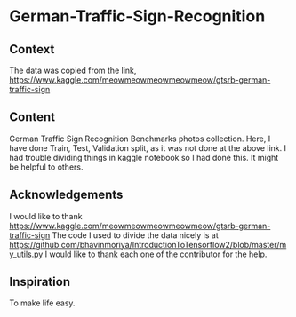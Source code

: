 # German-Traffic-Sign-Recognition

## Context

The data was copied from the link, https://www.kaggle.com/meowmeowmeowmeowmeow/gtsrb-german-traffic-sign
## Content

German Traffic Sign Recognition Benchmarks photos collection. Here, I have done Train, Test, Validation split, as it was not done at the above link. I had trouble dividing things in kaggle notebook so I had done this. It might be helpful to others.
## Acknowledgements

I would like to thank https://www.kaggle.com/meowmeowmeowmeowmeow/gtsrb-german-traffic-sign
The code I used to divide the data nicely is at https://github.com/bhavinmoriya/IntroductionToTensorflow2/blob/master/my_utils.py
I would like to thank each one of the contributor for the help.

## Inspiration

To make life easy.
